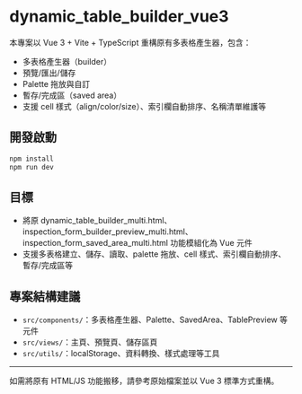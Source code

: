 # dynamic_table_builder_vue3

本專案以 Vue 3 + Vite + TypeScript 重構原有多表格產生器，包含：
- 多表格產生器（builder）
- 預覽/匯出/儲存
- Palette 拖放與自訂
- 暫存/完成區（saved area）
- 支援 cell 樣式（align/color/size）、索引欄自動排序、名稱清單維護等

## 開發啟動

```powershell
npm install
npm run dev
```

## 目標
- 將原 dynamic_table_builder_multi.html、inspection_form_builder_preview_multi.html、inspection_form_saved_area_multi.html 功能模組化為 Vue 元件
- 支援多表格建立、儲存、讀取、palette 拖放、cell 樣式、索引欄自動排序、暫存/完成區等

## 專案結構建議
- `src/components/`：多表格產生器、Palette、SavedArea、TablePreview 等元件
- `src/views/`：主頁、預覽頁、儲存區頁
- `src/utils/`：localStorage、資料轉換、樣式處理等工具

---

如需將原有 HTML/JS 功能搬移，請參考原始檔案並以 Vue 3 標準方式重構。

